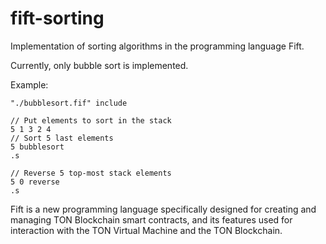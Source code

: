 # fift-sorting

Implementation of sorting algorithms in the programming language Fift.

Currently, only bubble sort is implemented. 

Example:

    "./bubblesort.fif" include
    
    // Put elements to sort in the stack
    5 1 3 2 4 
    // Sort 5 last elements
    5 bubblesort
    .s

    // Reverse 5 top-most stack elements
    5 0 reverse
    .s

Fift is a new programming language specifically designed for creating and managing TON Blockchain smart contracts, and its features used for interaction with the TON Virtual Machine and the TON Blockchain.
